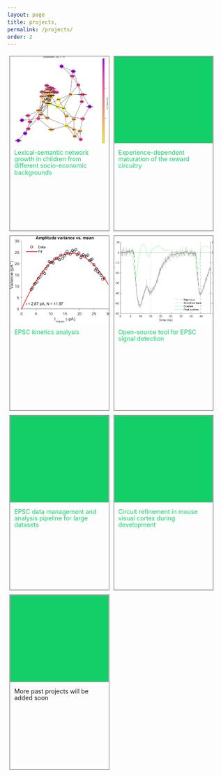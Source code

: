 ```yaml
---
layout: page
title: projects,
permalink: /projects/
order: 2
---
```


<html>
<head>
<style>
    div.gallery {
    margin: 5px;
    border: 1px solid #666;
    float: left;
    width: 45%;
    height: 400px;
    line-height: 110%;

    }

    a div.gallery {
        color: rgba(0, 204, 92, 0.925);
    }

    div.gallery:hover {
    border: 1px solid rgba(0, 204, 92, 0.925);
    }

    div.gallery img {
    width: 100%;
    height: 50%;
    object-fit: cover;
    background-color: rgba(0, 204, 92, 0.925);
    }

    div.desc {
    text-align: left;
    padding: 10px;
    }
</style>
</head>
<body>

<a href="/projects/sem_network">
    <div class="gallery">  
        <img src="/img/eve_network_by_ecc.svg">
        <div class="desc">Lexical-semantic network growth in children from different socio-economic backgrounds</div>
    </div>
</a>

<a href="/research/#experience-dependent-maturation-of-the-reward-circuitry">
    <div class="gallery">  
        <img>
        <div class="desc">Experience-dependent maturation of the reward circuitry</div>
    </div>
</a>

<a href="/projects/kinetics">
    <div class="gallery">  
        <img src="/img/nsfa_fit.png">
        <div class="desc">EPSC kinetics analysis</div>
    </div>
</a>

<a href="/projects/epsc-detection">
    <div class="gallery">  
        <img src="/img/manypeaks.svg">
        <div class="desc">Open-source tool for EPSC signal detection</div>
    </div>
</a>

<a href="/projects/epsc-pipeline">
    <div class="gallery">  
        <img>
        <div class="desc">EPSC data management and analysis pipeline for large datasets</div>
    </div>
</a>

<a href="/projects/idle_synapse">
    <div class="gallery">  
        <img>
        <div class="desc">Circuit refinement in mouse visual cortex during development</div>
    </div>
</a>

<div class="gallery">  
    <img>
    <div class="desc">More past projects will be added soon</div>
</div>
